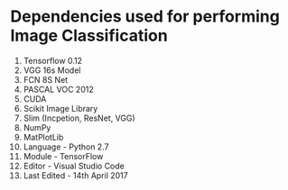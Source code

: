# Dependencies used for performing Image Classification

  1. Tensorflow 0.12
  2. VGG 16s Model
  3. FCN 8S Net
  4. PASCAL VOC 2012
  4. CUDA
  5. Scikit Image Library
  6. Slim (Incpetion, ResNet, VGG)
  7. NumPy
  8. MatPlotLib
  9. Language - Python 2.7
  10. Module - TensorFlow
  11. Editor - Visual Studio Code
  12. Last Edited - 14th April 2017
